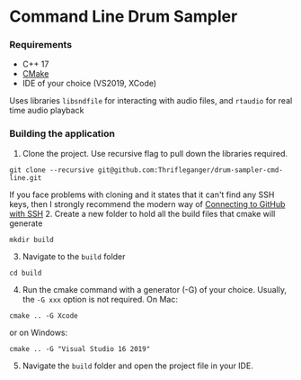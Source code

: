 # Command Line Drum Sampler 

### Requirements
- C++ 17
- [CMake](https://cmake.org/download/)
- IDE of your choice (VS2019, XCode)

Uses libraries `libsndfile` for interacting with audio files, and `rtaudio` for real time audio playback

### Building the application

1. Clone the project. Use recursive flag to pull down the libraries required.
```
git clone --recursive git@github.com:Thrifleganger/drum-sampler-cmd-line.git
```
If you face problems with cloning and it states that it can't find any SSH keys, then I strongly recommend the modern way of [Connecting to GitHub with SSH](https://docs.github.com/en/github/authenticating-to-github/connecting-to-github-with-ssh)
2. Create a new folder to hold all the build files that cmake will generate
```
mkdir build
```
3. Navigate to the `build` folder
```
cd build
```
4. Run the cmake command with a generator (-G) of your choice. Usually, the `-G xxx` option is not required. On Mac: 
```
cmake .. -G Xcode
```
or on Windows:
```
cmake .. -G "Visual Studio 16 2019"
```
5. Navigate the `build` folder and open the project file in your IDE. 